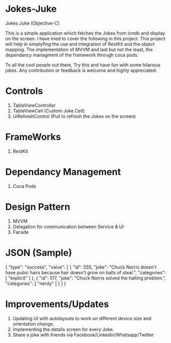 # Jokes-Juke
Jokes Juke (Objective-C)

This is a simple application which fetches the Jokes from icndb and display on the screen. I have tried to cover the following in this project. This project will help in simplyfing the use and integration of RestKit and the object mapping. The implementation of MVVM and last but not the least, the dependancy managment of the framework through coca pods.

To all the cool people out there, Try this and have fun with some hilarious jokes. Any contribution or feedback is welcome and highly appreciated.

# Controls
 1. TableViewController
 2. TableViewCell (Custom Joke Cell)
 3. UIRefreshControl (Pull to refresh the Jokes on the screen)
 
# FrameWorks
 1. RestKit

# Dependancy Management
 1. Coca Pods

# Design Pattern
 1. MVVM
 2. Delagation for communication between Service & UI
 3. Facade
 
# JSON (Sample)
{
  "type": "success",
  "value": [
    {
      "id": 555,
      "joke": "Chuck Norris doesn't have pubic hairs because hair doesn't grow on balls of steal.",
      "categories": [
        "explicit"
      ]
    },
    {
      "id": 517,
      "joke": "Chuck Norris solved the halting problem.",
      "categories": [
        "nerdy"
      ]
    }
  ]
}

# Improvements/Updates
 1. Updating UI with autolayouts to work on different device size and orientation change.
 2. Implementing the details screen for every Joke.
 3. Share a joke with friends via Facebook/Linkedin/Whatsapp/Twitter
